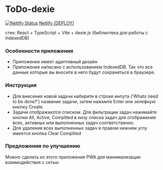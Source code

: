 # ToDo-dexie
[![Netlify Status](https://api.netlify.com/api/v1/badges/fbd87a26-512f-4805-8242-29b4f8bed02c/status.svg)](https://app.netlify.com/sites/ваш-номер-идентификатора-netlify)
[Netlify (DEPLOY)](https://main--chimerical-nasturtium-a69d0c.netlify.app/)

стек: React + TypeScript + Vite + dexie.js (библиотека для работы с IndexedDB)

### Особенности приложения
- Приложение имеет адаптивный дизайн
- Приложение написано с использованием IndexedDB. Так что все данные которые вы вносите в него будут сохраняться в браузере.

### Инструкция
- Для внесения новой задачи наберите в строке инпута ('Whats need to be done?') название задачи, затем нажмите Enter или зелефную кнопку Create.
- Задачи отображаются списком. Для фильтрации задач нажимайте кнопки All, Active, Complited в низу списка задач для отображения всех, активных или выполненных задач соответственно.
- Для удаления всех выполненных задач в правом нижнем углу имеется кнопка Clear Complited

### Предложения по улучшению
Можно сделать из этого приложения PWA для минимализации взаимодействия с сетью
